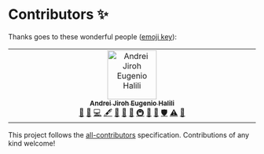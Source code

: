 # Contributors ✨

Thanks goes to these wonderful people ([emoji key](https://allcontributors.org/docs/en/emoji-key)):

<!-- ALL-CONTRIBUTORS-LIST:START - Do not remove or modify this section -->
<!-- prettier-ignore-start -->
<!-- markdownlint-disable -->
<table>
  <tbody>
    <tr>
      <td align="center" valign="top" width="14.28%"><a href="https://andreijiroh.xyz/"><img src="https://avatars.githubusercontent.com/u/34998342?v=4?s=100" width="100px;" alt="Andrei Jiroh Eugenio Halili"/><br /><sub><b>Andrei Jiroh Eugenio Halili</b></sub></a><br /><a href="#blog-ajhalili2006" title="Blogposts">📝</a> <a href="https://github.com/lorebooks-wiki/homepage/issues?q=author%3Aajhalili2006" title="Bug reports">🐛</a> <a href="https://github.com/lorebooks-wiki/homepage/commits?author=ajhalili2006" title="Code">💻</a> <a href="#content-ajhalili2006" title="Content">🖋</a> <a href="#design-ajhalili2006" title="Design">🎨</a> <a href="https://github.com/lorebooks-wiki/homepage/commits?author=ajhalili2006" title="Documentation">📖</a> <a href="#ideas-ajhalili2006" title="Ideas, Planning, & Feedback">🤔</a> <a href="#infra-ajhalili2006" title="Infrastructure (Hosting, Build-Tools, etc)">🚇</a> <a href="#maintenance-ajhalili2006" title="Maintenance">🚧</a> <a href="https://github.com/lorebooks-wiki/homepage/pulls?q=is%3Apr+reviewed-by%3Aajhalili2006" title="Reviewed Pull Requests">👀</a> <a href="#security-ajhalili2006" title="Security">🛡️</a> <a href="https://github.com/lorebooks-wiki/homepage/commits?author=ajhalili2006" title="Tests">⚠️</a> <a href="#tool-ajhalili2006" title="Tools">🔧</a></td>
    </tr>
  </tbody>
</table>

<!-- markdownlint-restore -->
<!-- prettier-ignore-end -->

<!-- ALL-CONTRIBUTORS-LIST:END -->

This project follows the [all-contributors](https://github.com/all-contributors/all-contributors) specification. Contributions of any kind welcome!